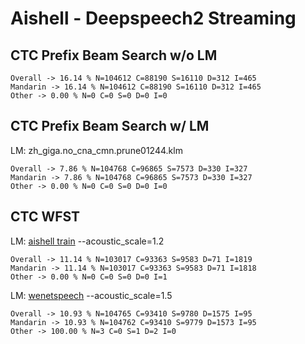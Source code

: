 # Aishell - Deepspeech2 Streaming

## CTC Prefix Beam Search w/o LM

```
Overall -> 16.14 % N=104612 C=88190 S=16110 D=312 I=465
Mandarin -> 16.14 % N=104612 C=88190 S=16110 D=312 I=465
Other -> 0.00 % N=0 C=0 S=0 D=0 I=0
```

## CTC Prefix Beam Search w/ LM

LM: zh_giga.no_cna_cmn.prune01244.klm
```
Overall -> 7.86 % N=104768 C=96865 S=7573 D=330 I=327
Mandarin -> 7.86 % N=104768 C=96865 S=7573 D=330 I=327
Other -> 0.00 % N=0 C=0 S=0 D=0 I=0
```

## CTC WFST

LM: [aishell train](http://paddlespeech.bj.bcebos.com/speechx/examples/ds2_ol/aishell/aishell_graph.zip)
--acoustic_scale=1.2
```
Overall -> 11.14 % N=103017 C=93363 S=9583 D=71 I=1819
Mandarin -> 11.14 % N=103017 C=93363 S=9583 D=71 I=1818
Other -> 0.00 % N=0 C=0 S=0 D=0 I=1
```

LM: [wenetspeech](http://paddlespeech.bj.bcebos.com/speechx/examples/ds2_ol/aishell/wenetspeech_graph.zip)
--acoustic_scale=1.5
```
Overall -> 10.93 % N=104765 C=93410 S=9780 D=1575 I=95
Mandarin -> 10.93 % N=104762 C=93410 S=9779 D=1573 I=95
Other -> 100.00 % N=3 C=0 S=1 D=2 I=0
```